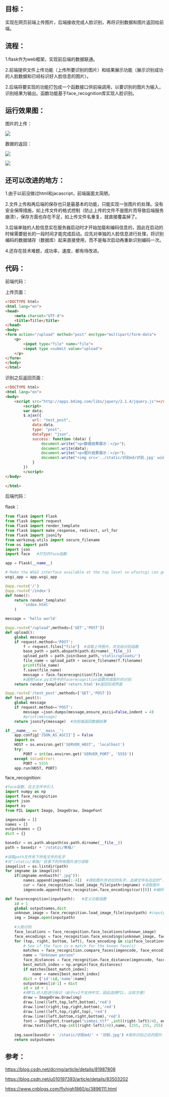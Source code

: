 ## 目标：

实现在网页前端上传图片，后端接收完成人脸识别，再将识别数据和图片返回给前端。

## 流程：

1.flask作为web框架，实现前后端的数据联通。

2.前端提供文件上传功能（上传所要识别的图片）和结果展示功能（展示识别成功的人脸数据和已经标识好人脸信息的图片）。

2.后端将要实现的功能打包成一个函数接口供前端调用，以要识别的图片为输入，识别结果为输出。函数功能基于face_recognition库实现人脸识别。

## 运行效果图：

图片的上传：

![](https://github.com/1647790440/deeplearning/blob/master/flask-face/%E6%95%88%E6%9E%9C%E5%9B%BE/%E5%9B%BE%E7%89%87%E4%B8%8A%E4%BC%A0.png?raw=true)

数据的返回：

![](https://github.com/1647790440/deeplearning/blob/master/flask-face/%E6%95%88%E6%9E%9C%E5%9B%BE/%E5%9B%BE%E7%89%87%E8%BF%94%E5%9B%9E1.jpg?raw=true)

![](https://github.com/1647790440/deeplearning/blob/master/flask-face/%E6%95%88%E6%9E%9C%E5%9B%BE/%E5%9B%BE%E7%89%87%E8%BF%94%E5%9B%9E2.jpg?raw=true)

## 还可以改进的地方：

1.由于以前没做过html和jacascript，前端届面太简陋。

2.文件上传和再后端的保存也只是最基本的功能，只能实现一张图片的处理。没有安全保障措施，如上传文件的格式控制（防止上传的文件不是图片而导致后端服务崩溃），保存方面也存在不足，如上传文件名重复，就直接覆盖掉了。

3.后端单独的人脸信息实在服务器启动时才开始加载和编码信息的，因此在启动的时候需要挺长的一段时间才能完成启动。应先对单独的人脸信息进行处理，将识别编码的数据储存（数据库）起来直接使用，而不是每次启动再重新识别编码一次。

4.还存在技术难题，成功率，速度，都有待改进。

## 代码：

前端代码：

上传页面：

```html
<!DOCTYPE html>
<html lang="en">
<head>
    <meta charset="UTF-8">
    <title>Title</title>
</head>
<body>
<form action="/upload" method="post" enctype="multipart/form-data">
    <p>
        <input type="file" name="file">
        <input type =submit value="upload">
    </p>
</form>
</body>
</html>
```

识别之后返回页面：

```html
<!DOCTYPE html>
<html lang="en"> 
<body>
	<script src="http://apps.bdimg.com/libs/jquery/2.1.4/jquery.js"></script>
		<script>
		var data;
        $.ajax({
			url: "test_post",
			data:data,
			type: "post",
			dataType: "json",
			success: function (data) {
				document.write("<p>数据结果展示：</p>");
				document.write(data);
				document.write("<p>图片结果展示：</p>");
				document.write("<img src='../static/识别ed/识别.jpg' width='720' height='480'>");
			}
        }) 
		</script>
</body>
 
</html>
```

后端代码：

flask：

```python
from flask import Flask
from flask import request
from flask import render_template
from flask import make_response, redirect, url_for
from flask import jsonify
from werkzeug.utils import secure_filename
from os import path
import json
import face   #打包的face函数

app = Flask(__name__)

# Make the WSGI interface available at the top level so wfastcgi can get it.
wsgi_app = app.wsgi_app

@app.route('/')
@app.route('/index')
def home():
    return render_template(
        'index.html'
    )

message = 'hello world'

@app.route("/upload",methods=['GET','POST'])
def upload():
    global message
    if request.method=='POST':
        f = request.files["file"]  #读取上传图片，并交给识别函数
        base_path = path.abspath(path.dirname(__file__))
        upload_path = path.join(base_path,'static/uploads/')
        file_name = upload_path + secure_filename(f.filename)
        print(file_name)
        f.save(file_name)
        message = face.facerecognition(file_name)
        #调用face.py文件中的facerecognition函数完成图片的识别
    return render_template('return.html')#返回完成界面

@app.route('/test_post',methods=['GET','POST'])
def test_post():
    global message
    if request.method=='POST':
        message =json.dumps(message,ensure_ascii=False,indent = 4)
        #print(message)
    return jsonify(message)  #向前端返回数据结果

if __name__ == '__main__':
    app.config['JSON_AS_ASCII'] = False
    import os
    HOST = os.environ.get('SERVER_HOST', 'localhost')
    try:
        PORT = int(os.environ.get('SERVER_PORT', '5555'))
    except ValueError:
        PORT = 5555
    app.run(HOST, PORT)

```

face_recognition:

```python
#face函数，在主文件中引入
import numpy as np
import face_recognition
import json
import os
from PIL import Image, ImageDraw, ImageFont

imgencode = []
names = []
outputnames = {}
dict = {} 

basedir = os.path.abspath(os.path.dirname(__file__))
path = basedir + '/static/单独/'
 
#读取path文件夹下所有文件的名字
#对'/static/单独/'目录下的所有图片进行读取
imagelist = os.listdir(path)
for imgname in imagelist:
    if(imgname.endswith(".jpg")):
        names.append(imgname[:-4])  #得到图片所对应的名字，去掉文件名后边的“.jpg”
        cur = face_recognition.load_image_file(path+imgname) #读取图片
        imgencode.append(face_recognition.face_encodings(cur)[0]) #编码，然后放进列表

def facerecognition(inputpath):   #定义功能函数
    id = 1
    global outputnames,dict
    unknown_image = face_recognition.load_image_file(inputpath) #inputpath上传的图片的路径
    img = Image.open(inputpath)                                
    
    #人脸识别
    face_locations = face_recognition.face_locations(unknown_image)
    face_encodings = face_recognition.face_encodings(unknown_image, face_locations)
    for (top, right, bottom, left), face_encoding in zip(face_locations, face_encodings):
        # See if the face is a match for the known face(s)
        matches = face_recognition.compare_faces(imgencode, face_encoding)
        name = "Unknown person"
        face_distances = face_recognition.face_distance(imgencode, face_encoding)
        best_match_index = np.argmin(face_distances)
        if matches[best_match_index]:
            name = names[best_match_index]
        dict = {'id':id,'name':name}
        outputnames[id-1] = dict
        id = id + 1
        #用PIL对人脸进行标识（由于cv2不支持中文，因此选用PIL，比较方便）
        draw = ImageDraw.Draw(img) 
        draw.line((left,top,left,bottom),'red')
        draw.line((right,top,right,bottom),'red')
        draw.line((left,top,right,top),'red')
        draw.line((left,bottom,right,bottom),'red')
        font = ImageFont.truetype("simhei.ttf" ,int((right-left)/4), encoding="utf-8")
        draw.text((left,top-int((right-left)/4)),name, (255, 255, 255), font=font)
        
    img.save(basedir + '/static/识别ed/' + '识别.jpg') #保存识别之后的图片
    return outputnames
```

## 参考：

<https://blog.csdn.net/dcrmg/article/details/81987808>

<https://blog.csdn.net/u010197393/article/details/83503202>

<https://www.cnblogs.com/flyhigh1860/p/3896111.html>